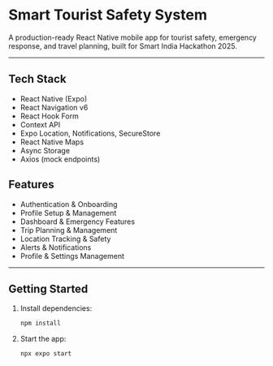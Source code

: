 # Smart Tourist Safety System

A production-ready React Native mobile app for tourist safety, emergency response, and travel planning, built for Smart India Hackathon 2025.

---

## Tech Stack
- React Native (Expo)
- React Navigation v6
- React Hook Form
- Context API
- Expo Location, Notifications, SecureStore
- React Native Maps
- Async Storage
- Axios (mock endpoints)

## Features
- Authentication & Onboarding
- Profile Setup & Management
- Dashboard & Emergency Features
- Trip Planning & Management
- Location Tracking & Safety
- Alerts & Notifications
- Profile & Settings Management

---

## Getting Started

1. Install dependencies:
   ```sh
   npm install
   ```
2. Start the app:
   ```sh
   npx expo start
   ```

